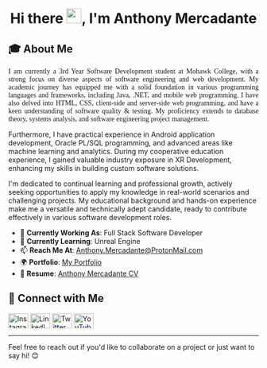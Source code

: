 <h1 align="center">Hi there <img src="https://media.giphy.com/media/hvRJCLFzcasrR4ia7z/giphy.gif" width="30px"/>, I'm Anthony Mercadante</h1>

## 🎓 About Me

<p align="justify" style="font-family: times new roman">
I am currently a 3rd Year Software Development student at Mohawk College, with a strong focus on diverse aspects of software engineering and web development. My academic journey has equipped me with a solid foundation in various programming languages and frameworks, including Java, .NET, and mobile web programming. I have also delved into HTML, CSS, client-side and server-side web programming, and have a keen understanding of software quality & testing. My proficiency extends to database theory, systems analysis, and software engineering project management. 

Furthermore, I have practical experience in Android application development, Oracle PL/SQL programming, and advanced areas like machine learning and analytics. During my cooperative education experience, I gained valuable industry exposure in XR Development, enhancing my skills in building custom software solutions.

I'm dedicated to continual learning and professional growth, actively seeking opportunities to apply my knowledge in real-world scenarios and challenging projects. My educational background and hands-on experience make me a versatile and technically adept candidate, ready to contribute effectively in various software development roles.
</p>


- 🔭 **Currently Working As**: Full Stack Software Developer 
- 🌱 **Currently Learning**: Unreal Engine
- 📫 **Reach Me At**: Anthony.Mercadante@ProtonMail.com
- 🌍 **Portfolio**: [My Portfolio](https://anthonymercadante.github.io/)
- 📜 **Resume**: [Anthony Mercadante CV](https://drive.google.com/file/d/1U2_lsU1qbDaixPtnOEek1an9nR1JJXAm/view?usp=sharing)

## 🤝 Connect with Me

<p align="left">
  <a href="https://www.instagram.com/_anthonymercadante/" target="blank"><img align="center" src="https://raw.githubusercontent.com/rahuldkjain/github-profile-readme-generator/master/src/images/icons/Social/instagram.svg" alt="Instagram" height="30" width="40" /></a>
  <a href="https://www.linkedin.com/in/anthony-mercadante-022367113/" target="blank"><img align="center" src="https://raw.githubusercontent.com/rahuldkjain/github-profile-readme-generator/master/src/images/icons/Social/linked-in-alt.svg" alt="LinkedIn" height="30" width="40" /></a>
  <a href="https://twitter.com/AnthMercadante" target="blank"><img align="center" src="https://raw.githubusercontent.com/rahuldkjain/github-profile-readme-generator/master/src/images/icons/Social/twitter.svg" alt="Twitter" height="30" width="40" /></a>
  <a href="https://youtube.com/@anthonymercadante695" target="blank"><img align="center" src="https://raw.githubusercontent.com/rahuldkjain/github-profile-readme-generator/master/src/images/icons/Social/youtube.svg" alt="YouTube" height="30" width="40" /></a>
</p>

---

<!--
### ✨ Highlights
- **Projects**: Link to projects or GitHub repositories.
- **Awards & Recognition**: Details about your achievements.
- **Skills & Tools**: List of programming languages, tools, and techniques you're proficient in.
- **Contributions**: Community contributions, open-source participation, etc.
-->
Feel free to reach out if you'd like to collaborate on a project or just want to say hi! 😊
